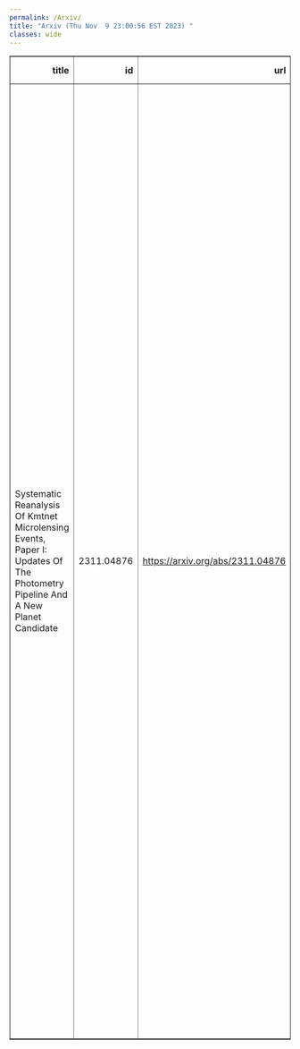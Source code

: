 ```yaml
---
permalink: /Arxiv/
title: "Arxiv (Thu Nov  9 23:00:56 EST 2023) "
classes: wide
---
```

<table border="1" class="dataframe">
  <thead>
    <tr style="text-align: right;">
      <th>title</th>
      <th>id</th>
      <th>url</th>
      <th>authors</th>
      <th>Local Authors</th>
    </tr>
  </thead>
  <tbody>
    <tr>
      <td>Systematic Reanalysis Of Kmtnet Microlensing Events, Paper I: Updates Of   The Photometry Pipeline And A New Planet Candidate</td>
      <td>2311.04876</td>
      <td><a href="https://arxiv.org/abs/2311.04876" target="_blank">https://arxiv.org/abs/2311.04876</a></td>
      <td>Hongjing Yang, Jennifer C. Yee, Kyu-Ha Hwang, Qiyue Qian, Ian A. Bond, Andrew Gould, Zhecheng Hu, Jiyuan Zhang, Shude Mao, Wei Zhu, Michael D. Albrow, Sun-Ju Chung, Cheongho Han, Youn Kil Jung, Yoon-Hyun Ryu, In-Gu Shin, Yossi Shvartzvald, Sang-Mok Cha, Dong-Jin Kim, Hyoun-Woo Kim, Seung-Lee Kim, Chung-Uk Lee, Dong-Joo Lee, Yongseok Lee, Byeong-Gon Park, Richard W. Pogge, Weicheng Zang, Fumio Abe, Richard Barry, David P. Bennett, Aparna Bhattacharya, Martin Donachie, Hirosane Fujii, Akihiko Fukui, Yuki Hirao, Yoshitaka Itow, Rintaro Kirikawa, Iona Kondo, Naoki Koshimoto, Man Cheung Alex Li, Yutaka Matsubara, Yasushi Muraki, Shota Miyazaki, Greg Olmschenk, Clément Ranc, Nicholas J. Rattenbury, Yuki Satoh, Hikaru Shoji, Stela Ishitani Silva, Takahiro Sumi, Daisuke Suzuki, Yuzuru Tanaka, Paul J. Tristram, Tsubasa Yamawaki, Atsunori Yonehara</td>
      <td>Andrew Gould, Richard Pogge</td>
    </tr>
  </tbody>
</table>